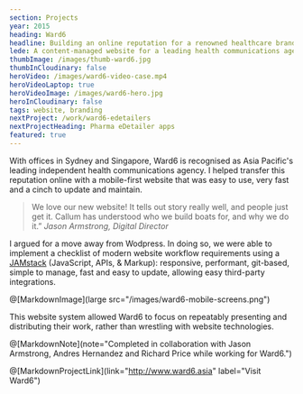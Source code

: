 ```yaml
---
section: Projects
year: 2015
heading: Ward6
headline: Building an online reputation for a renowned healthcare branding agency.
lede: A content-managed website for a leading health communications agency.
thumbImage: /images/thumb-ward6.jpg
thumbInCloudinary: false
heroVideo: /images/ward6-video-case.mp4
heroVideoLaptop: true
heroVideoImage: /images/ward6-hero.jpg
heroInCloudinary: false
tags: website, branding
nextProject: /work/ward6-edetailers
nextProjectHeading: Pharma eDetailer apps
featured: true
---
```


With offices in Sydney and Singapore, Ward6 is recognised as Asia Pacific's leading
independent health communications agency. I helped transfer this reputation online with a mobile-first website that was easy to use, very fast and a cinch to update and maintain.

> We love our new website! It tells out story really well, and people just get it. Callum has understood who we build boats for, and why we do it.” _Jason Armstrong, Digital Director_

I argued for a move away from Wodpress. In doing so, we were able to implement a checklist of modern website workflow requirements using a [JAMstack](https://www.siteleaf.com/blog/jamstack-ecommerce/) (JavaScript, APIs, & Markup): responsive, performant, git-based, simple to manage, fast and easy to update, allowing easy third-party integrations.

@[MarkdownImage](large src="/images/ward6-mobile-screens.png")

This website system allowed Ward6 to focus on repeatably presenting and distributing their work, rather than wrestling with website technologies.

@[MarkdownNote](note="Completed in collaboration with Jason Armstrong, Andres Hernandez and Richard Price while working for Ward6.")

@[MarkdownProjectLink](link="http://www.ward6.asia" label="Visit Ward6")
